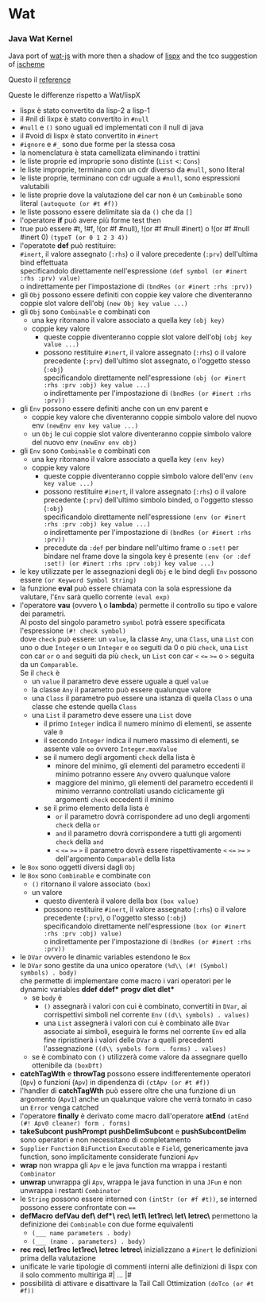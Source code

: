 # Wat

### Java Wat Kernel

Java port of [wat-js](https://github.com/GiacomoCau/wat-js)
with more then a shadow of [lispx](https://github.com/lispx/lispx)
and the tco suggestion of [jscheme](https://github.com/chidiwilliams/jscheme)

Questo il [reference](https://htmlpreview.github.io?https://github.com/GiacomoCau/Wat/blob/main/reference/reference.html)

Queste le differenze rispetto a Wat/lispX
* lispx è stato convertito da lisp-2 a lisp-1
* il #nil di lixpx è stato convertito in `#null`
* `#null` e `()` sono uguali ed implementati con il null di java
* il #void di lispx è stato convertito in `#inert`
* `#ignore` e `#_` sono due forme per la stessa cosa
* la nomenclatura è stata camellizata eliminando i trattini
* le liste proprie ed improprie sono distinte (`List` <: `Cons`)
* le liste improprie, terminano con un cdr diverso da `#null`, sono literal
* le liste proprie, terminano con cdr uguale a `#null`, sono espressioni valutabili
* le liste proprie dove la valutazione del car non è un `Combinable` sono literal `(autoquote (or #t #f))`
* le liste possono essere delimitate sia da `()` che da `[]`
* l'operatore __if__ può avere più forme test then
* true può essere #t, !#f, !(or #f #null), !(or #f #null #inert) o !(or #f #null #inert 0) `(typeT (or 0 1 2 3 4))`
* l'operatote __def__ può restituire:  
	`#inert`, il valore assegnato (`:rhs`) o il valore precedente (`:prv`) dell'ultima bind effettuata  
	specificandolo direttamente nell'espressione `(def symbol (or #inert :rhs :prv) value)`  
	o indirettamente per l'impostazione di `(bndRes (or #inert :rhs :prv))`
* gli `Obj` possono essere definiti con coppie key valore che diventeranno coppie slot valore dell'obj `(new Obj key value ...)`
* gli `Obj` sono `Combinable` e combinati con
	* una key ritornano il valore associato a quella key `(obj key)`
	* coppie key valore
		* queste coppie diventeranno coppie slot valore dell'obj `(obj key value ...)`
		* possono restituire `#inert`, il valore assegnato (`:rhs`) o il valore precedente (`:prv`) dell'ultimo slot assegnato, o l'oggetto stesso (`:obj`)  
		specificandolo direttamente nell'espressione `(obj (or #inert :rhs :prv :obj) key value ...)`  
		o indirettamente per l'impostazione di `(bndRes (or #inert :rhs :prv))`
* gli `Env` possono essere definiti anche con un env parent e
	* coppie key valore che diventeranno coppie simbolo valore del nuovo env `(newEnv env key value ...)`
	* un `Obj` le cui coppie slot valore diventeranno coppie simbolo valore del nuovo env `(newEnv env obj)`  
* gli `Env` sono `Combinable` e combinati con
	* una key ritornano il valore associato a quella key `(env key)`
	* coppie key valore
		* queste coppie diventeranno coppie simbolo valore dell'env `(env key value ...)`
		* possono restituire `#inert`, il valore assegnato (`:rhs`) o il valore precedente (`:prv`) dell'ultimo simbolo binded, o l'oggetto stesso (`:obj`)  
		specificandolo direttamente nell'espressione `(env (or #inert :rhs :prv :obj) key value ...)`  
		o indirettamente per l'impostazione di `(bndRes (or #inert :rhs :prv))`
		* precedute da `:def` per bindare nell'ultimo frame o `:set!` per bindare nel frame dove la singola key è presente `(env (or :def :set!) (or #inert :rhs :prv :obj) key value ...)` 
* le key utilizzate per le assegnazioni degli `Obj` e le bind degli `Env` possono essere `(or Keyword Symbol String)`
* la funzione __eval__ può essere chiamata con la sola espressione da valutare, l'`Env` sarà quello corrente `(eval exp)`
* l'operatore __vau__ (ovvero __\\__ o __lambda__) permette il controllo su tipo e valore dei parametri.  
	Al posto del singolo parametro `symbol` potrà essere specificata l'espressione `(#! check symbol)`  
	dove `check` può essere: un `value`, la classe `Any`, una `Class`, una `List` con uno o due `Integer` o un `Integer` e `oo` seguiti da 0 o più `check`, 	una `List` con car `or` o `and` seguiti da più `check`, un `List` con car `<` `<=` `>=` o `>` seguita da un `Comparable`.  
	Se il `check` è
	* un `value` il parametro deve essere uguale a quel `value`
	* la classe `Any` il parametro può essere qualunque valore
	* una `Class` il parametro può essere una istanza di quella `Class` o una classe che estende quella `Class`
	* una `List` il parametro deve essere una `List` dove	
		* il primo `Integer` indica il numero minimo di elementi, se assente vale `0`
		* il secondo `Integer` indica il numero massimo di elementi, se assente vale `oo` ovvero `Integer.maxValue`
		* se il numero degli argomenti `check` della lista è
			* minore del minimo, gli elementi del parametro eccedenti il minimo potranno essere `Any` ovvero qualunque valore
			* maggiore del minimo, gli elementi del parametro eccedenti il minimo verranno controllati usando ciclicamente gli argomenti `check` eccedenti il minimo
		* se il primo elemento della lista è
			* `or` il parametro dovrà corrispondere ad uno degli argomenti `check` della `or`
			* `and` il parametro dovrà corrispondere a tutti gli argomenti `check` della `and`
			* `<` `<=` `>=` `>` il parametro dovrà essere rispettivamente `<` `<=` `>=` `>` dell'argomento `Comparable` della lista
* le `Box` sono oggetti diversi dagli `Obj`
* le `Box` sono `Combinable` e combinate con
 	* `()` ritornano il valore associato `(box)`
	* un valore
		* questo diventerà il valore della box `(box value)`
		* possono restituire `#inert`, il valore assegnato (`:rhs`) o il valore precedente (`:prv`), o l'oggetto stesso (`:obj`)  
		specificandolo direttamente nell'espressione `(box (or #inert :rhs :prv :obj) value)`  
		o indirettamente per l'impostazione di `(bndRes (or #inert :rhs :prv))`
* le `DVar` ovvero le dinamic variables estendono le `Box`
* le `DVar` sono gestite da una unico operatore `(%d\\ (#! (Symbol) symbols) . body)`  
	che permette di implementare come macro i vari operatori per le dynamic variables __ddef__ __ddef*__ __progv__ __dlet__ __dlet*__
	* se `body` è
		* `()` assegnarà i valori con cui è combinato, convertiti in `DVar`, ai corrispettivi simboli nel corrente `Env` `((d\\ symbols) . values)`
		* una `List` assegnerà i valori con cui è combinato alle `DVar` associate ai simboli, eseguirà le forms nel corrente `Env` ed alla fine ripristinerà i valori delle
		`DVar` a quelli precedenti l'assegnazione `((d\\ symbols form . forms) . values)`
	* se è combinato con `()` utilizzerà come valore da assegnare quello ottenibile da `(boxDft)`
* __catchTagWth__ e __throwTag__ possono essere indifferentemente operatori (`Opv`) o funzioni (`Apv`) in dipendenza di `(ctApv (or #t #f))`
* l'handler di __catchTagWth__ può essere oltre che una funzione di un argomento (`Apv1`) anche un qualunque valore che verrà tornato in caso un `Error` venga catched 
* l'operatore __finally__ è derivato come macro dall'operatore __atEnd__ `(atEnd (#! Apv0 cleaner) form . forms)`
* __takeSubcont__ __pushPrompt__ __pushDelimSubcont__ e __pushSubcontDelim__ sono operatori e non necessitano di completamento
* `Supplier` `Function` `BiFunction` `Executable` e `Field`, genericamente java function, sono implicitamente considerate funzioni `Apv`
* __wrap__ non wrappa gli `Apv` e le java function ma wrappa i restanti `Combinator`
* __unwrap__ unwrappa gli `Apv`, wrappa le java function in una `JFun` e non unwrappa i restanti `Combinator`
* le `String` possono essere interned con `(intStr (or #f #t))`, se interned possono essere confrontate con `==`
* __defMacro__ __defVau__ __def\\__ __def*\\__ __rec\\__ __let1\\__ __let1rec\\__ __let\\__ __letrec\\__ permettono la definizione dei `Combinable` con due forme equivalenti
	* `(___ name parameters . body)`
	* `(___ (name . parameters) . body)`
* __rec__ __rec\\__ __let1rec__ __let1rec\\__ __letrec__ __letrec\\__ inizializzano a `#inert` le definizioni prima della valutazione
* unificate le varie tipologie di commenti interni alle definizioni di lispx con il solo commento multiriga #| ... |#
* possibilità di attivare e disattivare la Tail Call Ottimization `(doTco (or #t #f))`
